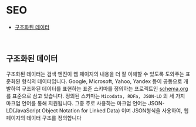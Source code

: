 # SEO

- [구조화된 데이터](#구조화된-데이터)

<br>

## 구조화된 데이터

구조화된 데이터는 검색 엔진이 웹 페이지의 내용을 더 잘 이해할 수 있도록 도와주는 표준화된 형식의 데이터입니다. Google, Microsoft, Yahoo, Yandex 등이 공동으로 개발하여 구조화된 데이터를 표현하는 표준 스키마를 정의하는 프로젝트인 [schema.org](http://schema.org/)를 표준으로 삼고 있습니다. 정의된 스키마는 `Micodata, RDFa, JSON-LD` 의 세 가지 마크업 언어를 통해 지원됩니다. 그중 주로 사용하는 마크업 언어는 JSON-LD(JavaScript Object Notation for Linked Data) 이며 JSON형식을 사용하여, 웹 페이지의 데이터 구조를 정의합니다
